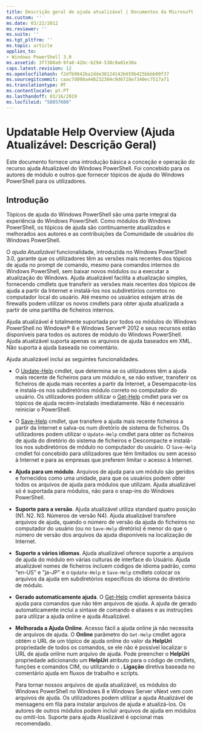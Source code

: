 ```yaml
---
title: Descrição geral de ajuda atualizável | Documentos da Microsoft
ms.custom: ''
ms.date: 03/22/2012
ms.reviewer: ''
ms.suite: ''
ms.tgt_pltfrm: ''
ms.topic: article
applies_to:
- Windows PowerShell 3.0
ms.assetid: 3f7388a9-9fa8-42bc-b294-538c9a01e30a
caps.latest.revision: 12
ms.openlocfilehash: f2dfb9642ba2dde38124142b659b425bbbb00f37
ms.sourcegitcommit: caac7d098a448232304c9d6728e7340ec7517a71
ms.translationtype: MT
ms.contentlocale: pt-PT
ms.lasthandoff: 03/16/2019
ms.locfileid: "58057608"
---
```

# <a name="updatable-help-overview"></a>Updatable Help Overview (Ajuda Atualizável: Descrição Geral)

Este documento fornece uma introdução básica a conceção e operação do recurso ajuda Atualizável do Windows PowerShell. Foi concebido para os autores de módulo e outros que fornecer tópicos de ajuda do Windows PowerShell para os utilizadores.

## <a name="introduction"></a>Introdução

Tópicos de ajuda do Windows PowerShell são uma parte integral da experiência do Windows PowerShell. Como módulos do Windows PowerShell, os tópicos de ajuda são continuamente atualizados e melhorados aos autores e as contribuições da Comunidade de usuários do Windows PowerShell.

O *ajuda Atualizável* funcionalidade, introduzida no Windows PowerShell 3.0, garante que os utilizadores têm as versões mais recentes dos tópicos de ajuda no prompt de comando, mesmo para comandos internos do Windows PowerShell, sem baixar novos módulos ou a executar a atualização do Windows. Ajuda atualizável facilita a atualização simples, fornecendo cmdlets que transferir as versões mais recentes dos tópicos de ajuda a partir da Internet e instalá-los nos subdiretórios corretos no computador local do usuário. Até mesmo os usuários estejam atrás de firewalls podem utilizar os novos cmdlets para obter ajuda atualizada a partir de uma partilha de ficheiros internos.

Ajuda atualizável é totalmente suportada por todos os módulos do Windows PowerShell no Windows® 8 e Windows Server® 2012 e seus recursos estão disponíveis para todos os autores de módulo do Windows PowerShell. Ajuda atualizável suporta apenas os arquivos de ajuda baseados em XML. Não suporta a ajuda baseada no comentário.

Ajuda atualizável inclui as seguintes funcionalidades.

- O [Update-Help](/powershell/module/Microsoft.PowerShell.Core/Update-Help) cmdlet, que determina se os utilizadores têm a ajuda mais recente de ficheiros para um módulo e, se não estiver, transferir os ficheiros de ajuda mais recentes a partir da Internet, a Desempacote-los e instala-os nos subdiretórios módulo correto no computador do usuário.
  Os utilizadores podem utilizar o [Get-Help](/powershell/module/Microsoft.PowerShell.Core/Get-Help) cmdlet para ver os tópicos de ajuda recém-instalado imediatamente.
  Não é necessário reiniciar o PowerShell.

- O [Save-Help](/powershell/module/Microsoft.PowerShell.Core/Save-Help) cmdlet, que transfere a ajuda mais recente ficheiros a partir da Internet e salva-os num diretório de sistema de ficheiros. Os utilizadores podem utilizar o `Update-Help` cmdlet para obter os ficheiros de ajuda do diretório do sistema de ficheiros e Descompacte e instalá-los nos subdiretórios de módulo no computador do usuário. O `Save-Help` cmdlet foi concebido para utilizadores que têm limitados ou sem acesso à Internet e para as empresas que preferem limitar o acesso à Internet.

- **Ajuda para um módulo**. Arquivos de ajuda para um módulo são geridos e fornecidos como uma unidade, para que os usuários podem obter todos os arquivos de ajuda para módulos que utilizam. Ajuda atualizável só é suportada para módulos, não para o snap-ins do Windows PowerShell.

- **Suporte para a versão**. Ajuda atualizável utiliza standard quatro posição (N1. N2. N3. Números de versão N4). Ajuda atualizável transfere arquivos de ajuda, quando o número de versão da ajuda do ficheiros no computador do usuário (ou no `Save-Help` diretório) é menor do que o número de versão dos arquivos da ajuda disponíveis na localização de Internet.

- **Suporte a vários idiomas**. Ajuda atualizável oferece suporte a arquivos de ajuda do módulo em várias culturas de interface do Usuário. Ajuda atualizável nomes de ficheiros incluem códigos de idioma padrão, como "en-US" e "ja-JP" e o `Update-Help` e `Save-Help` cmdlets colocar os arquivos da ajuda em subdiretórios específicos do idioma do diretório de módulo.

- **Gerado automaticamente ajuda**. O [Get-Help](/powershell/module/Microsoft.PowerShell.Core/Get-Help) cmdlet apresenta básica ajuda para comandos que não têm arquivos de ajuda. A ajuda de gerado automaticamente inclui a sintaxe de comando e aliases e as instruções para utilizar a ajuda online e ajuda Atualizável.

- **Melhorada a Ajuda Online**. Acesso fácil a ajuda online já não necessita de arquivos de ajuda. O **Online** parâmetro do `Get-Help` cmdlet agora obtém o URL de um tópico de ajuda online do valor da **HelpUri** propriedade de todos os comandos, se ele não é possível localizar o URL de ajuda online num arquivo de ajuda. Pode preencher o **HelpUri** propriedade adicionando um **HelpUri** atributo para o código de cmdlets, funções e comandos CIM, ou utilizando o **. Ligação** diretiva baseada no comentário ajuda em fluxos de trabalho e scripts.

  Para tornar nossos arquivos de ajuda atualizável, os módulos do Windows PowerShell no Windows 8 e Windows Server vNext vem com arquivos de ajuda. Os utilizadores podem utilizar a ajuda Atualizável de mensagens em fila para instalar arquivos de ajuda e atualizá-los. Os autores de outros módulos podem incluir arquivos de ajuda em módulos ou omiti-los. Suporte para ajuda Atualizável é opcional mas recomendado.
